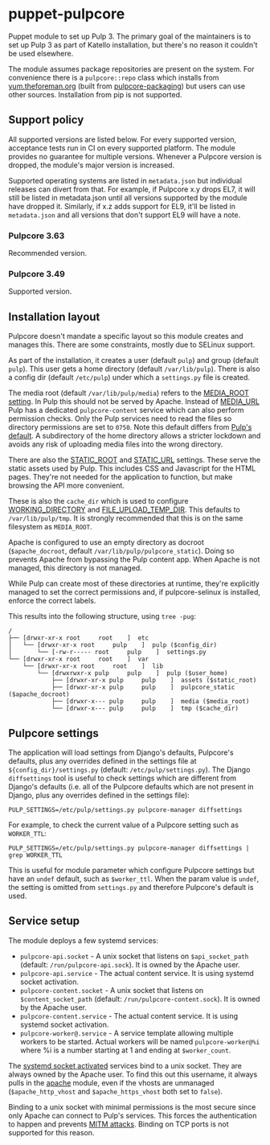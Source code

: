 # puppet-pulpcore

Puppet module to set up Pulp 3. The primary goal of the maintainers is to set up Pulp 3 as part of Katello installation, but there's no reason it couldn't be used elsewhere.

The module assumes package repositories are present on the system. For convenience there is a `pulpcore::repo` class which installs from [yum.theforeman.org](https://yum.theforeman.org/pulpcore) (built from [pulpcore-packaging](https://github.com/theforeman/pulpcore-packaging)) but users can use other sources. Installation from pip is not supported.

## Support policy

All supported versions are listed below. For every supported version, acceptance tests run in CI on every supported platform. The module provides no guarantee for multiple versions. Whenever a Pulpcore version is dropped, the module's major version is increased.

Supported operating systems are listed in `metadata.json` but individual releases can divert from that. For example, if Pulpcore x.y drops EL7, it will still be listed in metadata.json until all versions supported by the module have dropped it. Similarly, if x.z adds support for EL9, it'll be listed in `metadata.json` and all versions that don't support EL9 will have a note.

### Pulpcore 3.63

Recommended version.

### Pulpcore 3.49

Supported version.

## Installation layout

Pulpcore doesn't mandate a specific layout so this module creates and manages this. There are some constraints, mostly due to SELinux support.

As part of the installation, it creates a user (default `pulp`) and group (default `pulp`). This user gets a home directory (default `/var/lib/pulp`). There is also a config dir (default `/etc/pulp`) under which a `settings.py` file is created.

The media root (default `/var/lib/pulp/media`) refers to the [MEDIA_ROOT setting](https://docs.djangoproject.com/en/2.2/ref/settings/#media-root). In Pulp this should not be served by Apache. Instead of [MEDIA_URL](https://docs.djangoproject.com/en/2.2/ref/settings/#media-url) Pulp has a dedicated `pulpcore-content` service which can also perform permission checks. Only the Pulp services need to read the files so directory permissions are set to `0750`. Note this default differs from [Pulp's default](https://docs.pulpproject.org/pulpcore/configuration/settings.html#media-root). A subdirectory of the home directory allows a stricter lockdown and avoids any risk of uploading media files into the wrong directory.

There are also the [STATIC_ROOT](https://docs.djangoproject.com/en/2.2/ref/settings/#std:setting-STATIC_ROOT) and [STATIC_URL](https://docs.djangoproject.com/en/2.2/ref/settings/#static-url) settings. These serve the static assets used by Pulp. This includes CSS and Javascript for the HTML pages. They're not needed for the application to function, but make browsing the API more convenient.

These is also the `cache_dir` which is used to configure [WORKING_DIRECTORY](https://docs.pulpproject.org/pulpcore/configuration/settings.html#working-directory) and [FILE_UPLOAD_TEMP_DIR](https://docs.djangoproject.com/en/2.2/ref/settings/#file-upload-temp-dir). This defaults to `/var/lib/pulp/tmp`. It is strongly recommended that this is on the same filesystem as `MEDIA_ROOT`.

Apache is configured to use an empty directory as docroot (`$apache_docroot`, default `/var/lib/pulp/pulpcore_static`). Doing so prevents Apache from bypassing the Pulp content app. When Apache is not managed, this directory is not managed.

While Pulp can create most of these directories at runtime, they're explicitly managed to set the correct permissions and, if pulpcore-selinux is installed, enforce the correct labels.

This results into the following structure, using `tree -pug`:
```
/
├── [drwxr-xr-x root     root    ]  etc
│   └── [drwxr-xr-x root     pulp    ]  pulp ($config_dir)
│       └── [-rw-r----- root     pulp    ]  settings.py
└── [drwxr-xr-x root     root    ]  var
    └── [drwxr-xr-x root     root    ]  lib
        └── [drwxrwxr-x pulp     pulp    ]  pulp ($user_home)
            ├── [drwxr-xr-x pulp     pulp    ]  assets ($static_root)
            ├── [drwxr-xr-x pulp     pulp    ]  pulpcore_static ($apache_docroot)
            ├── [drwxr-x--- pulp     pulp    ]  media ($media_root)
            └── [drwxr-x--- pulp     pulp    ]  tmp ($cache_dir)
```

## Pulpcore settings

The application will load settings from Django's defaults, Pulpcore's defaults, plus any overrides defined in the settings file at `${config_dir}/settings.py` (default: `/etc/pulp/settings.py`). The Django `diffsettings` tool is useful to check settings which are different from Django's defaults (i.e. all of the Pulpcore defaults which are not present in Django, plus any overrides defined in the settings file):

```shell
PULP_SETTINGS=/etc/pulp/settings.py pulpcore-manager diffsettings
```

For example, to check the current value of a Pulpcore setting such as `WORKER_TTL`:

```shell
PULP_SETTINGS=/etc/pulp/settings.py pulpcore-manager diffsettings | grep WORKER_TTL
```

This is useful for module parameter which configure Pulpcore settings but have an `undef` default, such as `$worker_ttl`.  When the param value is `undef`, the setting is omitted from `settings.py` and therefore Pulpcore's default is used.

## Service setup

The module deploys a few systemd services:
* `pulpcore-api.socket` - A unix socket that listens on `$api_socket_path` (default: `/run/pulpcore-api.sock`). It is owned by the Apache user.
* `pulpcore-api.service` - The actual content service. It is using systemd socket activation.
* `pulpcore-content.socket` - A unix socket that listens on `$content_socket_path` (default: `/run/pulpcore-content.sock`). It is owned by the Apache user.
* `pulpcore-content.service` - The actual content service. It is using systemd socket activation.
* `pulpcore-worker@.service` - A service template allowing multiple workers to be started. Actual workers will be named `pulpcore-worker@%i` where %i is a number starting at 1 and ending at `$worker_count`.

The [systemd socket activated](https://www.freedesktop.org/software/systemd/man/systemd.socket.html) services bind to a unix socket. They are always owned by the Apache user. To find this out this username, it always pulls in the [apache](https://github.com/puppetlabs/puppetlabs-apache) module, even if the vhosts are unmanaged (`$apache_http_vhost` and `$apache_https_vhost` both set to `false`).

Binding to a unix socket with minimal permissions is the most secure since only Apache can connect to Pulp's services. This forces the authentication to happen and prevents [MITM attacks](https://en.wikipedia.org/wiki/Man-in-the-middle_attack). Binding on TCP ports is not supported for this reason.
